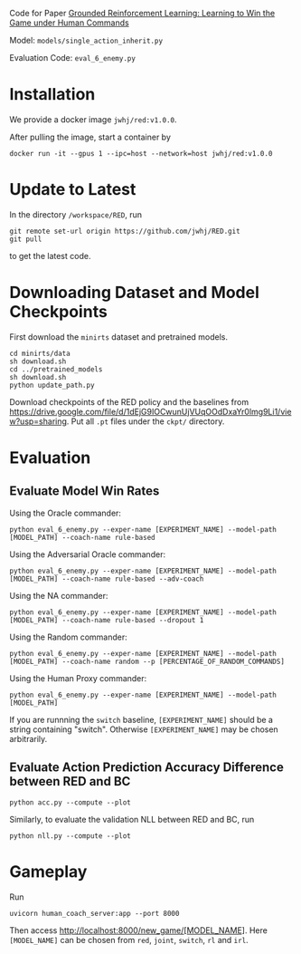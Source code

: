 Code for Paper [Grounded Reinforcement Learning: Learning to Win the Game under Human Commands](https://drive.google.com/file/d/1ijDwOF3l4qkI7baI84IxA_HL-jf5jn4Z/view?usp=sharing)

Model: `models/single_action_inherit.py`

Evaluation Code: `eval_6_enemy.py`

# Installation

We provide a docker image `jwhj/red:v1.0.0`.

After pulling the image, start a container by
```
docker run -it --gpus 1 --ipc=host --network=host jwhj/red:v1.0.0
```

# Update to Latest

In the directory `/workspace/RED`, run
```
git remote set-url origin https://github.com/jwhj/RED.git
git pull
```
to get the latest code.

# Downloading Dataset and Model Checkpoints

First download the `minirts` dataset and pretrained models.
```
cd minirts/data
sh download.sh
cd ../pretrained_models
sh download.sh
python update_path.py
```

Download checkpoints of the RED policy and the baselines from <https://drive.google.com/file/d/1dEjG9IOCwunUjVUqOOdDxaYr0lmg9Li1/view?usp=sharing>. Put all `.pt` files under the `ckpt/` directory.

# Evaluation
## Evaluate Model Win Rates

Using the Oracle commander:
```
python eval_6_enemy.py --exper-name [EXPERIMENT_NAME] --model-path [MODEL_PATH] --coach-name rule-based
```

Using the Adversarial Oracle commander:
```
python eval_6_enemy.py --exper-name [EXPERIMENT_NAME] --model-path [MODEL_PATH] --coach-name rule-based --adv-coach
```

Using the NA commander:
```
python eval_6_enemy.py --exper-name [EXPERIMENT_NAME] --model-path [MODEL_PATH] --coach-name rule-based --dropout 1
```

Using the Random commander:
```
python eval_6_enemy.py --exper-name [EXPERIMENT_NAME] --model-path [MODEL_PATH] --coach-name random --p [PERCENTAGE_OF_RANDOM_COMMANDS]
```

Using the Human Proxy commander:
```
python eval_6_enemy.py --exper-name [EXPERIMENT_NAME] --model-path [MODEL_PATH]
```

If you are runnning the `switch` baseline, `[EXPERIMENT_NAME]` should be a string containing "switch". Otherwise `[EXPERIMENT_NAME]` may be chosen arbitrarily.

## Evaluate Action Prediction Accuracy Difference between RED and BC

```
python acc.py --compute --plot
```

Similarly, to evaluate the validation NLL between RED and BC, run
```
python nll.py --compute --plot
```

# Gameplay

Run
```
uvicorn human_coach_server:app --port 8000
```

Then access <http://localhost:8000/new_game/[MODEL_NAME]>. Here `[MODEL_NAME]` can be chosen from `red`, `joint`, `switch`, `rl` and `irl`.
